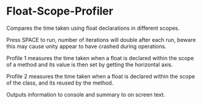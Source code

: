 # Float-Scope-Profiler
Compares the time taken using float declarations in different scopes.

Press SPACE to run, number of iterations will double after each run, beware this may cause unity appear to have crashed during operations.

Profile 1 measures the time taken when a float is declared within the scope of a method and its value is then set by getting the horizontal axis.

Profile 2 measures the time taken when a float is declared within the scope of the class, and its reused by the method.

Outputs information to console and summary to on screen text.
